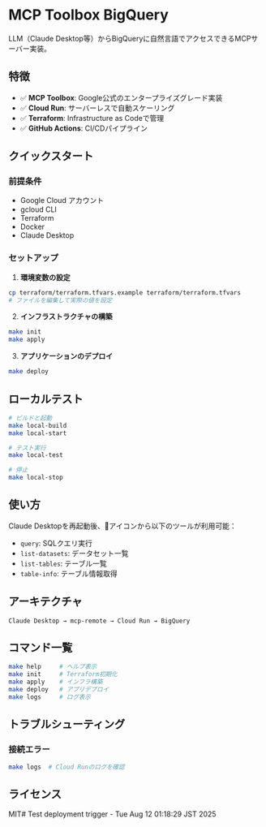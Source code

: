 # MCP Toolbox BigQuery

LLM（Claude Desktop等）からBigQueryに自然言語でアクセスできるMCPサーバー実装。

## 特徴

- ✅ **MCP Toolbox**: Google公式のエンタープライズグレード実装
- ✅ **Cloud Run**: サーバーレスで自動スケーリング
- ✅ **Terraform**: Infrastructure as Codeで管理
- ✅ **GitHub Actions**: CI/CDパイプライン

## クイックスタート

### 前提条件

- Google Cloud アカウント
- gcloud CLI
- Terraform
- Docker
- Claude Desktop

### セットアップ

1. **環境変数の設定**
```bash
cp terraform/terraform.tfvars.example terraform/terraform.tfvars
# ファイルを編集して実際の値を設定
```

2. **インフラストラクチャの構築**
```bash
make init
make apply
```

3. **アプリケーションのデプロイ**
```bash
make deploy
```

## ローカルテスト

```bash
# ビルドと起動
make local-build
make local-start

# テスト実行
make local-test

# 停止
make local-stop
```

## 使い方

Claude Desktopを再起動後、🔨アイコンから以下のツールが利用可能：
- `query`: SQLクエリ実行
- `list-datasets`: データセット一覧
- `list-tables`: テーブル一覧
- `table-info`: テーブル情報取得

## アーキテクチャ

```
Claude Desktop → mcp-remote → Cloud Run → BigQuery
```

## コマンド一覧

```bash
make help     # ヘルプ表示
make init     # Terraform初期化
make apply    # インフラ構築
make deploy   # アプリデプロイ
make logs     # ログ表示
```

## トラブルシューティング

### 接続エラー
```bash
make logs  # Cloud Runのログを確認
```


## ライセンス

MIT# Test deployment trigger - Tue Aug 12 01:18:29 JST 2025
